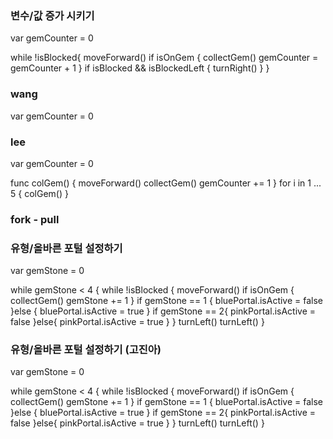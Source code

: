 ### 변수/값 증가 시키기

var gemCounter = 0

while !isBlocked{
    moveForward()
    if isOnGem {
        collectGem()
        gemCounter = gemCounter + 1
    }
    if isBlocked && isBlockedLeft {
        turnRight()
    }
}
### wang
var gemCounter = 0

### lee
var gemCounter = 0

func colGem() {
    moveForward()
    collectGem()
    gemCounter += 1
}
for i in 1 ... 5 {
    colGem()
}


### fork - pull


### 유형/올바른 포털 설정하기

var gemStone = 0

while gemStone < 4 {
    while !isBlocked {
        moveForward()
        if isOnGem {
            collectGem()
            gemStone += 1
        }
        if gemStone == 1 {
            bluePortal.isActive = false 
        }else {
            bluePortal.isActive = true
        }
        if gemStone == 2{
            pinkPortal.isActive = false
        }else{
            pinkPortal.isActive = true
        }
    }
    turnLeft()
    turnLeft()
}


### 유형/올바른 포털 설정하기 (고진아)

var gemStone = 0

while gemStone < 4 {
    while !isBlocked {
        moveForward()
        if isOnGem {
            collectGem()
            gemStone += 1
        }
        if gemStone == 1 {
            bluePortal.isActive = false 
        }else {
            bluePortal.isActive = true
        }
        if gemStone == 2{
            pinkPortal.isActive = false
        }else{
            pinkPortal.isActive = true
        }
    }
    turnLeft()
    turnLeft()
}

